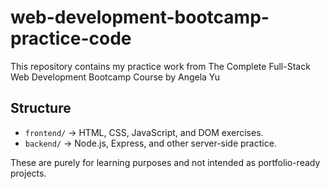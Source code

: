 # web-development-bootcamp-practice-code
This repository contains my practice work from The Complete Full-Stack Web Development Bootcamp Course by Angela Yu

## Structure
- `frontend/` → HTML, CSS, JavaScript, and DOM exercises.
- `backend/` → Node.js, Express, and other server-side practice.

These are purely for learning purposes and not intended as portfolio-ready projects.